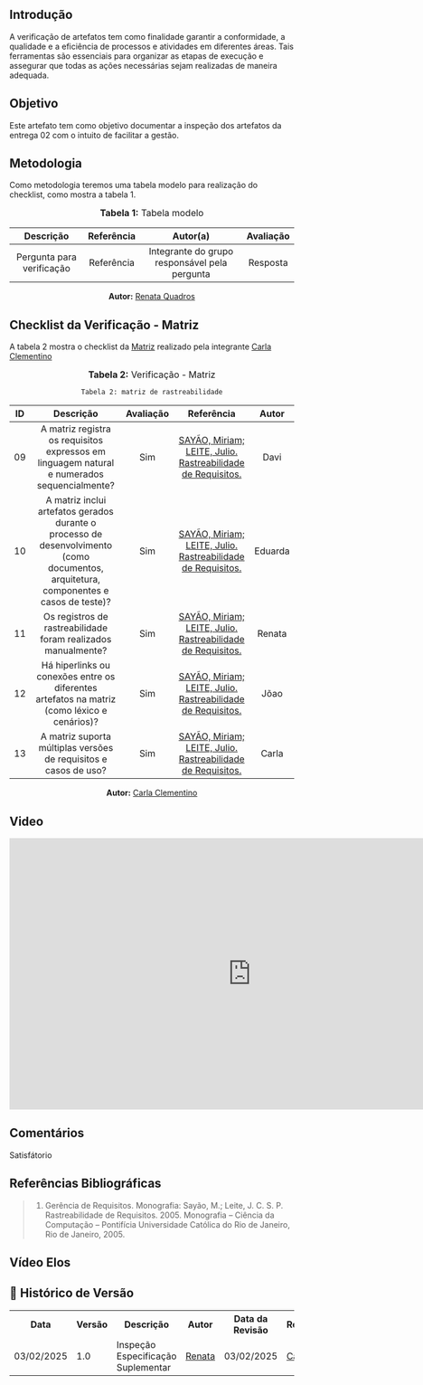 ## Introdução
A verificação de artefatos tem como finalidade garantir a conformidade, a qualidade e a eficiência de processos e atividades em diferentes áreas. Tais ferramentas são essenciais para organizar as etapas de execução e assegurar que todas as ações necessárias sejam realizadas de maneira adequada. 

## Objetivo
Este artefato tem como objetivo documentar a inspeção dos artefatos da entrega 02 com o intuito de facilitar a gestão. 

## Metodologia
Como metodologia teremos uma tabela modelo para realização do checklist, como mostra a tabela 1. 

<center>
<font size="3"><b>Tabela 1:</b> Tabela modelo </font>

|         Descrição         | Referência |                   Autor(a)                    | Avaliação |
| :-----------------------: | :--------: | :-------------------------------------------: | :-------: |
| Pergunta para verificação | Referência | Integrante do grupo responsável pela pergunta | Resposta  |

<p align="center"><b>Autor:</b> <a href="https://github.com/Renatinha28">Renata Quadros</a></p> 
</center>

## Checklist da Verificação - Matriz
A tabela 2 mostra o checklist da [Matriz](../../../Rastreabilidade/Matriz.md) realizado pela integrante [Carla Clementino](https://github.com/ccarlaa)

<center>
<font size="3"><b>Tabela 2:</b> Verificação - Matriz </font>


    Tabela 2: matriz de rastreabilidade
|  ID   |                                                               Descrição                                                               | Avaliação |                                          Referência                                          |  Autor  |
| :---: | :-----------------------------------------------------------------------------------------------------------------------------------: | :-------: | :------------------------------------------------------------------------------------------: | :-----: |
|  09   |                      A matriz registra os requisitos expressos em linguagem natural e numerados sequencialmente?                      |    Sim     | [SAYÃO, Miriam; LEITE, Julio. Rastreabilidade de Requisitos.](../../assets/images/insp1.png) |  Davi   |
|  10   | A matriz inclui artefatos gerados durante o processo de desenvolvimento (como documentos, arquitetura, componentes e casos de teste)? |    Sim     | [SAYÃO, Miriam; LEITE, Julio. Rastreabilidade de Requisitos.](../../assets/images/insp2.png) | Eduarda |
|  11   |                                     Os registros de rastreabilidade foram realizados manualmente?                                     |    Sim     | [SAYÃO, Miriam; LEITE, Julio. Rastreabilidade de Requisitos.](../../assets/images/insp3.png) | Renata  |
|  12   |                      Há hiperlinks ou conexões entre os diferentes artefatos na matriz (como léxico e cenários)?                      |    Sim     | [SAYÃO, Miriam; LEITE, Julio. Rastreabilidade de Requisitos.](../../assets/images/insp4.png) |  Jõao   |
|  13   |                                   A matriz suporta múltiplas versões de requisitos e casos de uso?                                    |    Sim     | [SAYÃO, Miriam; LEITE, Julio. Rastreabilidade de Requisitos.](../../assets/images/insp5.png) |  Carla  |

<b>Autor:</b> <a href="https://github.com/ccarlaa">Carla Clementino</a>

</center>


## Video 

<iframe width="853" height="480" src="https://www.youtube.com/embed/H19b1PVc72Y" title="elos grupo 01 requisitos" frameborder="0" allow="accelerometer; autoplay; clipboard-write; encrypted-media; gyroscope; picture-in-picture; web-share" referrerpolicy="strict-origin-when-cross-origin" allowfullscreen></iframe>



## Comentários

Satisfátorio

## Referências Bibliográficas
> 1. <a id="ref1"></a> Gerência de Requisitos. Monografia: Sayão, M.; Leite, J. C. S. P. Rastreabilidade de Requisitos. 2005. Monografia – Ciência da Computação – Pontifícia Universidade Católica do Rio de Janeiro, Rio de Janeiro, 2005.
## Vídeo Elos


## :round_pushpin: Histórico de Versão 

<div align="center">
    <table>
        <tr>
            <th>Data</th>
            <th>Versão</th>
            <th>Descrição</th>
            <th>Autor</th>
            <th>Data da Revisão</th>
            <th>Revisor</th>
        </tr>
        <tr>
            <td>03/02/2025</td>
            <td>1.0</td>
            <td>Inspeção Especificação Suplementar</td>
            <td><a href="https://github.com/Renatinha28">Renata</a></td>
            <td>03/02/2025</td>
            <td><a href="https://github.com/ccarlaa">Carla</a></td>
        </tr>
    </table>
</div>